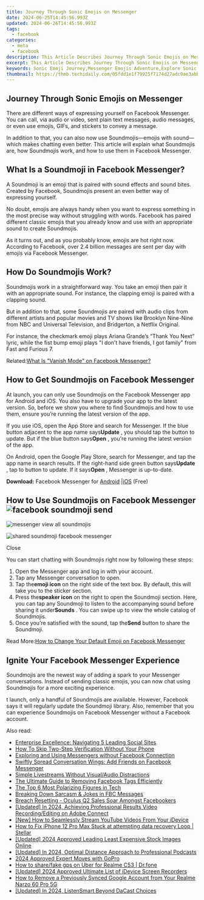 ```yaml
---
title: Journey Through Sonic Emojis on Messenger
date: 2024-06-25T14:45:56.993Z
updated: 2024-06-26T14:45:56.993Z
tags:
  - facebook
categories:
  - meta
  - facebook
description: This Article Describes Journey Through Sonic Emojis on Messenger
excerpt: This Article Describes Journey Through Sonic Emojis on Messenger
keywords: Sonic Emoji Journey,Messenger Emojis Adventure,Explore Sonic Messages,Emoji Adventure in Sega,Messenger with Sonic EMOJI,Sonic Icon Communication,Navigate Sonic Emojis
thumbnail: https://thmb.techidaily.com/05fdd1e1f79925f7174d27adc0ae3abbe1009fc921370376e92e90f7d158bcf8.jpg
---
```


## Journey Through Sonic Emojis on Messenger

 There are different ways of expressing yourself on Facebook Messenger. You can call, via audio or video, sent plain text messages, audio messages, or even use emojis, GIFs, and stickers to convey a message.

 In addition to that, you can also now use Soundmojis—emojis with sound—which makes chatting even better. This article will explain what Soundmojis are, how Soundmojis work, and how to use them in Facebook Messenger.

## What Is a Soundmoji in Facebook Messenger?

 A Soundmoji is an emoji that is paired with sound effects and sound bites. Created by Facebook, Soundmojis present an even better way of expressing yourself.

 No doubt, emojis are always handy when you want to express something in the most precise way without struggling with words. Facebook has paired different classic emojis that you already know and use with an appropriate sound to create Soundmojis.

 As it turns out, and as you probably know, emojis are hot right now. According to Facebook, over 2.4 billion messages are sent per day with emojis via Facebook Messenger.

## How Do Soundmojis Work?

 Soundmojis work in a straightforward way. You take an emoji then pair it with an appropriate sound. For instance, the clapping emoji is paired with a clapping sound.

 But in addition to that, some Soundmojis are paired with audio clips from different artists and popular movies and TV shows like Brooklyn Nine-Nine from NBC and Universal Television, and Bridgerton, a Netflix Original.

 For instance, the checkmark emoji plays Ariana Grande’s “Thank You Next” lyric, while the fist bump emoji plays "I don't have friends, I got family" from Fast and Furious 7.

 Related:[What Is "Vanish Mode" on Facebook Messenger?](https://www.makeuseof.com/what-is-vanish-mode-on-facebook-messenger/)

## How to Get Soundmojis on Facebook Messenger

 At launch, you can only use Soundmojis on the Facebook Messenger app for Android and iOS. You also have to upgrade your app to the latest version. So, before we show you where to find Soundmojis and how to use them, ensure you’re running the latest version of the app.

 If you use iOS, open the App Store and search for Messenger. If the blue button adjacent to the app name says**Update** , you should tap the button to update. But if the blue button says**Open** , you're running the latest version of the app.

 On Android, open the Google Play Store, search for Messenger, and tap the app name in search results. If the right-hand side green button says**Update** , tap to button to update. If it says**Open** , Messenger is up-to-date.

**Download:** Facebook Messenger for [Android](https://www.anrdoezrs.net/links/7251228/type/dlg/sid/UUmuoUeUpU2000296/https://play.google.com/store/apps/details?id=com.facebook.orca&hl=en%5Fus&gl=US) |[iOS](https://apps.apple.com/us/app/messenger/id454638411) (Free)

## How to Use Soundmojis on Facebook Messenger ![facebook soundmoji send](https://static1.makeuseofimages.com/wordpress/wp-content/uploads/2021/07/soundmojis-facebook-messenger-1.jpg)

![messenger view all soundmojis](https://static1.makeuseofimages.com/wordpress/wp-content/uploads/2021/07/facebook-messenger-soundmojis-1.jpg)

![shared soundmoji facebook messenger](https://static1.makeuseofimages.com/wordpress/wp-content/uploads/2021/07/shared-soundmoji-facebook-messenger-1.jpg)

Close

 You can start chatting with Soundmojis right now by following these steps:

1. Open the Messenger app and log in with your account.
2. Tap any Messenger conversation to open.
3. Tap the**emoji icon** on the right side of the text box. By default, this will take you to the sticker section.
4. Press the**speaker icon** on the right to open the Soundmoji section. Here, you can tap any Soundmoji to listen to the accompanying sound before sharing it under**Sounds** . You can swipe up to view the whole catalog of Soundmojis.
5. Once you’re satisfied with the sound, tap the**Send** button to share the Soundmoji.

 Read More:[How to Change Your Default Emoji on Facebook Messenger](https://www.makeuseof.com/how-to-change-default-emoji-facebook-messenger/)

## Ignite Your Facebook Messenger Experience

 Soundmojis are the newest way of adding a spark to your Messenger conversations. Instead of sending classic emojis, you can now chat using Soundmojis for a more exciting experience.

 t launch, only a handful of Soundmojis are available. However, Facebook says it will regularly update the Soundmoji library. Also, remember that you can experience Soundmojis on Facebook Messenger without a Facebook account.


<ins class="adsbygoogle"
     style="display:block"
     data-ad-format="autorelaxed"
     data-ad-client="ca-pub-7571918770474297"
     data-ad-slot="1223367746"></ins>



<ins class="adsbygoogle"
     style="display:block"
     data-ad-client="ca-pub-7571918770474297"
     data-ad-slot="8358498916"
     data-ad-format="auto"
     data-full-width-responsive="true"></ins>

<span class="atpl-alsoreadstyle">Also read:</span>
<div><ul>
<li><a href="https://facebook.techidaily.com/enterprise-excellence-navigating-5-leading-social-sites/"><u>Enterprise Excellence: Navigating 5 Leading Social Sites</u></a></li>
<li><a href="https://facebook.techidaily.com/how-to-skip-two-step-verification-without-your-phone/"><u>How To Skip Two-Step Verification Without Your Phone</u></a></li>
<li><a href="https://facebook.techidaily.com/exploring-and-using-messengers-without-facebook-connection/"><u>Exploring and Using Messengers without Facebook Connection</u></a></li>
<li><a href="https://facebook.techidaily.com/swiftly-spread-conversation-wings-add-friends-on-facebook-messenger/"><u>Swiftly Spread Conversation Wings: Add Friends on Facebook Messenger</u></a></li>
<li><a href="https://facebook.techidaily.com/simple-livestreams-without-visualaudio-distractions/"><u>Simple Livestreams Without Visual/Audio Distractions</u></a></li>
<li><a href="https://facebook.techidaily.com/the-ultimate-guide-to-removing-facebook-tags-efficiently/"><u>The Ultimate Guide to Removing Facebook Tags Efficiently</u></a></li>
<li><a href="https://facebook.techidaily.com/the-top-6-most-polarizing-figures-in-tech/"><u>The Top 6 Most Polarizing Figures in Tech</u></a></li>
<li><a href="https://facebook.techidaily.com/breaking-down-sarcasm-and-jokes-in-fbc-messages/"><u>Breaking Down Sarcasm & Jokes in FBC Messages</u></a></li>
<li><a href="https://facebook.techidaily.com/breach-resetting-oculus-q2-sales-soar-amongst-facebookers/"><u>Breach Resetting - Oculus Q2 Sales Soar Amongst Facebookers</u></a></li>
<li><a href="https://screen-recording.techidaily.com/updated-in-2024-achieving-professional-results-video-recordingediting-on-adobe-connect/"><u>[Updated] In 2024, Achieving Professional Results  Video Recording/Editing on Adobe Connect</u></a></li>
<li><a href="https://youtube-help.techidaily.com/new-how-to-seamlessly-stream-youtube-videos-from-your-idevice/"><u>[New] How to Seamlessly Stream YouTube Videos From Your iDevice</u></a></li>
<li><a href="https://blog-min.techidaily.com/how-to-fix-iphone-12-pro-max-stuck-at-attempting-data-recovery-loop-stellar-by-stellar-data-recovery-ios-iphone-data-recovery/"><u>How to Fix iPhone 12 Pro Max Stuck at attempting data recovery Loop | Stellar</u></a></li>
<li><a href="https://youtube-web.techidaily.com/ed-2024-approved-leading-least-expensive-stock-images-online/"><u>[Updated] 2024 Approved  Leading Least Expensive Stock Images Online</u></a></li>
<li><a href="https://screen-capture.techidaily.com/updated-in-2024-optimal-distance-approach-to-professional-podcasts/"><u>[Updated] In 2024, Optimal Distance Approach to Professional Podcasts</u></a></li>
<li><a href="https://some-knowledge.techidaily.com/2024-approved-expert-moves-with-gopro/"><u>2024 Approved  Expert Moves with GoPro</u></a></li>
<li><a href="https://fake-location.techidaily.com/how-to-sharefake-gps-on-uber-for-realme-c53-drfone-by-drfone-virtual-android/"><u>How to share/fake gps on Uber for Realme C53 | Dr.fone</u></a></li>
<li><a href="https://screen-activity-recording.techidaily.com/updated-2024-approved-ultimate-list-of-idevice-screen-recorders/"><u>[Updated] 2024 Approved  Ultimate List of iDevice Screen Recorders</u></a></li>
<li><a href="https://easy-unlock-android.techidaily.com/how-to-remove-a-previously-synced-google-account-from-your-realme-narzo-60-pro-5g-by-drfone-android/"><u>How to Remove a Previously Synced Google Account from Your Realme Narzo 60 Pro 5G</u></a></li>
<li><a href="https://fox-access.techidaily.com/updated-in-2024-listensmart-beyond-dacast-choices/"><u>[Updated] In 2024, ListenSmart  Beyond DaCast Choices</u></a></li>
</ul></div>
